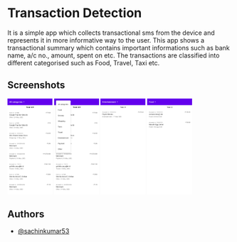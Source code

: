 
# Transaction Detection

It is a simple app which collects transactional sms from the device and represents it in more informative way to the user.
This app shows a transactional summary which contains important informations such as bank name, a/c no., amount, spent on etc.
The transactions are classified into different categorised such as Food, Travel, Taxi etc.




## Screenshots

<div>
<img src="https://github.com/sachinkumar53/TransactionDetection/blob/master/screenshots/Screenshot_20221105-100749_SMS%20detection.jpg?raw=true" alt="Screenshot_1" width=20%/>
<img src="https://github.com/sachinkumar53/TransactionDetection/blob/master/screenshots/Screenshot_20221105-100758_SMS%20detection.jpg?raw=true" alt="Screenshot_2" width=20%/>
<img src="https://github.com/sachinkumar53/TransactionDetection/blob/master/screenshots/Screenshot_20221105-100805_SMS%20detection.jpg?raw=true" alt="Screenshot_3" width=20%/>
<img src="https://github.com/sachinkumar53/TransactionDetection/blob/master/screenshots/Screenshot_20221105-100813_SMS%20detection.jpg?raw=true" alt="Screenshot_4" width=20%/>
</div>

## Authors

- [@sachinkumar53](https://www.github.com/sachinkumar53)

